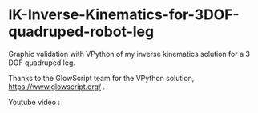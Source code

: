 # IK-Inverse-Kinematics-for-3DOF-quadruped-robot-leg
Graphic validation with VPython of my inverse kinematics solution for a 3 DOF quadruped leg.

Thanks to the GlowScript team for the VPython solution, https://www.glowscript.org/  .

Youtube video : 
